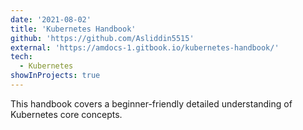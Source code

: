 ```yaml
---
date: '2021-08-02'
title: 'Kubernetes Handbook'
github: 'https://github.com/Asliddin5515'
external: 'https://amdocs-1.gitbook.io/kubernetes-handbook/'
tech:
  - Kubernetes
showInProjects: true
---
```


This handbook covers a beginner-friendly detailed understanding of Kubernetes core concepts.
